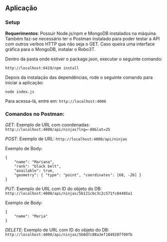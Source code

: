 ## Aplicação

### Setup

**Requerimentos**: Possuir Node.js/npm e MongoDB instalados na máquina. Também faz-se necessário ter o Postman instalado para poder testar a API com outros verbos HTTP que não seja o GET. Caso queira uma interface gráfica para o MongoDB, instalar o Robo3T.

Dentro da pasta onde estiver o package.json, executar o seguinte comando:
```console
http://localhost:6419/npm install
```

Depois da instalação das dependências, rode o seguinte comando para iniciar a aplicação:
```console
node index.js
```

Para acessa-lá, entre em: ``http://localhost:4000``

### Comandos no Postman:

*GET*: Exemplo de URL com coordenadas: ``http://localhost:4000/api/ninjas?lng=-80&lat=25``

*POST*: Exemplo de URL: ``http://localhost:4000/api/ninjas``

Exemplo de Body:
```console
{
    "name": "Mariana",
    "rank": "black belt",
    "available": true,
    "geometry": { "type": "point", "coordinates": [68, -26] }
}
```

*PUT*: Exemplo de URL com ID do objeto do DB: ``http://localhost:4000/api/ninjas/5b121cbc3c2c571fc84485a1``

Exemplo de Body:
```console
{
    "name": "Maria"
}
```

*DELETE*: Exemplo de URL com ID do objeto do DB: ``http://localhost:4000/api/ninjas/5b0d7c88a3ef184928ff09fb``
